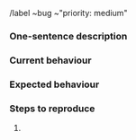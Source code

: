 /label ~bug ~"priority: medium"

### One-sentence description

### Current behaviour

### Expected behaviour

### Steps to reproduce

1.

